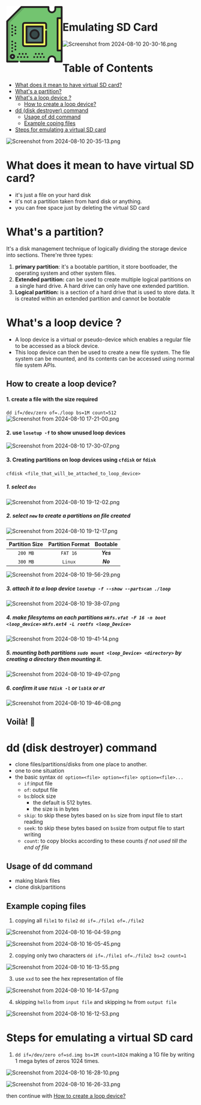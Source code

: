 
<img src="../../01.Kernel_Module/7.Network_Stack/images/chip.svg" align="left" />

# Emulating SD Card
![Screenshot from 2024-08-10 20-30-16.png](https://itg.singhinder.com?url=https://gist.githubusercontent.com/Reemaa828/e200a9fdd146246ef45677479fdd9334/raw/Screenshot%20from%202024-08-10%2020-30-16.png&w=700&h=100)
# Table of Contents

- [What does it mean to have virtual SD card?](#what-does-it-mean-to-have-virtual-sd-card)
- [What's a partition?](#whats-a-partition)
- [What's a loop device ?](#whats-a-loop-device-)
	- [How to create a loop device?](#how-to-create-a-loop-device)
- [dd (disk destroyer) command](#dd-disk-destroyer-command)
	- [Usage of dd command](#usage-of-dd-command)
	- [Example coping files](#example-coping-files)
- [Steps for emulating a virtual SD card](#steps-for-emulating-a-virtual-sd-card)

![Screenshot from 2024-08-10 20-35-13.png](https://itg.singhinder.com?url=https://gist.githubusercontent.com/Reemaa828/dd3af8ccd11d9ae7fb691f911eedda52/raw/Screenshot%20from%202024-08-10%2020-35-13.png)




# What does it mean to have virtual SD card?
- it's just a file on your hard disk
- it's not a partition taken from hard disk or anything.
- you can free space just by deleting the virtual SD card
# What's a partition?
It's a disk management technique of logically dividing the storage device into sections.
There're three types:
1. **primary partition**: it's a bootable partition, it store bootloader, the operating system and other system files. 
2. **Extended partition:** can be used to create multiple logical partitions on a single hard drive. A hard drive can only have one extended partition.
3. **Logical partition:** is a section of a hard drive that is used to store data. It is created within an extended partition and cannot be bootable
# What's a loop device ?
- A loop device is a virtual or pseudo-device which enables a regular file to be accessed as a block device.
- This loop device can then be used to create a new file system. The file system can be mounted, and its contents can be accessed using normal file system APIs.
## How to create a loop device?
#### 1. create a file with the size required
`dd if=/dev/zero of=./loop bs=1M count=512`
![Screenshot from 2024-08-10 17-21-00.png](https://itg.singhinder.com?url=https://gist.githubusercontent.com/Reemaa828/a38f65d1065150b082954c58d2168b15/raw/Screenshot%20from%202024-08-10%2017-21-00.png)
#### 2. use `losetup -f` to show unused loop devices
![Screenshot from 2024-08-10 17-30-07.png](https://itg.singhinder.com?url=https://gist.githubusercontent.com/Reemaa828/f6097fbc98d1ec7aa2e1be2b0380ea64/raw/Screenshot%20from%202024-08-10%2017-30-07.png)

#### 3. Creating partitions on loop devices using `cfdisk` or `fdisk`
`cfdisk <file_that_will_be_attached_to_loop_device>`
##### 1. select `dos`
![Screenshot from 2024-08-10 19-12-02.png](https://itg.singhinder.com?url=https://gist.githubusercontent.com/Reemaa828/108ae1ec837e1bd8db6a2976eae0cdbe/raw/Screenshot%20from%202024-08-10%2019-12-02.png)
##### 2. select `new` to create a partitions on file created
![Screenshot from 2024-08-10 19-12-17.png](https://itg.singhinder.com?url=https://gist.githubusercontent.com/Reemaa828/4d9a1c3c1d5e9a08dd71a170c2797c9b/raw/Screenshot%20from%202024-08-10%2019-12-17.png)

| Partition Size | Partition Format | Bootable  |
| :------------: | :--------------: | :-------: |
|    `200 MB`    |     `FAT 16`     | ***Yes*** |
|    `300 MB`    |     `Linux`      | ***No***  |

![Screenshot from 2024-08-10 19-56-29.png](https://itg.singhinder.com?url=https://gist.githubusercontent.com/Reemaa828/2a3b3cadb6a80fb9c1027b178812488b/raw/Screenshot%20from%202024-08-10%2019-56-29.png)

##### 3. attach it to a loop device `losetup -f --show --partscan ./loop `
![Screenshot from 2024-08-10 19-38-07.png](https://itg.singhinder.com?url=https://gist.githubusercontent.com/Reemaa828/73a24e241326f68a002d57755ea74a92/raw/Screenshot%20from%202024-08-10%2019-38-07.png)
##### 4. make filesytems on each partitions `mkfs.vfat -F 16 -n boot <loop_device>` `mkfs.ext4 -L rootfs <loop_Device>`
![Screenshot from 2024-08-10 19-41-14.png](https://itg.singhinder.com?url=https://gist.githubusercontent.com/Reemaa828/41b1a8462964f82b74722e0c7070d802/raw/Screenshot%20from%202024-08-10%2019-41-14.png)
##### 5. mounting both partitions `sudo mount <loop_Device> <directory>` by creating a directory then mounting it.
![Screenshot from 2024-08-10 19-49-07.png](https://itg.singhinder.com?url=https://gist.githubusercontent.com/Reemaa828/09059deafe450246975125def028724f/raw/Screenshot%20from%202024-08-10%2019-49-07.png)

##### 6. confirm it use `fdisk -l` or `lsblk` or `df`
![Screenshot from 2024-08-10 19-46-08.png](https://itg.singhinder.com?url=https://gist.githubusercontent.com/Reemaa828/f47c91d63f3857d323d6abe7705ca331/raw/Screenshot%20from%202024-08-10%2019-46-08.png)

## Voilà! 🥂
# dd (disk destroyer) command
- clone files/partitions/disks from one place to another.
- one to one situation
- the basic syntax `dd option=<file> option=<file> option=<file>...`
   - `if`:input file 
   - `of`: output file
   - `bs`:block size 
      - the default is 512 bytes.
      - the size is in bytes
  - `skip`: to skip these bytes based on `bs` size from input file to start reading
  - `seek`: to skip these bytes based on `bs`size from output file to start writing 
  - `count`: to copy blocks according to these counts *if not used till the end of file*
## Usage of dd command
- making blank files
- clone disk/partitions 
## Example coping files
1. copying all `file1` to `file2` `dd if=./file1 of=./file2`
   
![Screenshot from 2024-08-10 16-04-59.png](https://itg.singhinder.com?url=https://gist.githubusercontent.com/Reemaa828/2569f5af1d2b1ac173dac7a9dc412919/raw/Screenshot%20from%202024-08-10%2016-04-59.png)

![Screenshot from 2024-08-10 16-05-45.png](https://itg.singhinder.com?url=https://gist.githubusercontent.com/Reemaa828/472f79cf3235afe9310e6323bc58f82f/raw/Screenshot%20from%202024-08-10%2016-05-45.png)

2. copying only two characters `dd if=./file1 of=./file2 bs=2 count=1`

![Screenshot from 2024-08-10 16-13-55.png](https://itg.singhinder.com?url=https://gist.githubusercontent.com/Reemaa828/5eddb31b76ec046f1db0d2a72b5ae08f/raw/Screenshot%20from%202024-08-10%2016-13-55.png)

3. use `xxd` to see the hex representation of file
   
![Screenshot from 2024-08-10 16-14-57.png](https://itg.singhinder.com?url=https://gist.githubusercontent.com/Reemaa828/7e82bb95a34eb85a49c06b8877cd85f0/raw/Screenshot%20from%202024-08-10%2016-14-57.png)

4. skipping `hello` from `input file` and skipping `he` from `output file`

![Screenshot from 2024-08-10 16-12-53.png](https://itg.singhinder.com?url=https://gist.githubusercontent.com/Reemaa828/ab5bc77babe81744bbc06072f54e6bdd/raw/Screenshot%20from%202024-08-10%2016-12-53.png)


# Steps for emulating a virtual SD card
1. `dd if=/dev/zero of=sd.img bs=1M count=1024` making a 1G file by writing 1 mega bytes of zeros 1024 times.
   
![Screenshot from 2024-08-10 16-28-10.png](https://itg.singhinder.com?url=https://gist.githubusercontent.com/Reemaa828/fa83ada5a12e6233aa2520d6cfc3fcdf/raw/Screenshot%20from%202024-08-10%2016-28-10.png)

![Screenshot from 2024-08-10 16-26-33.png](https://itg.singhinder.com?url=https://gist.githubusercontent.com/Reemaa828/bb27d8361e23fac1ff23a0d173572ffc/raw/Screenshot%20from%202024-08-10%2016-26-33.png)

then continue with [How to create a loop device?](#how-to-create-a-loop-device)
